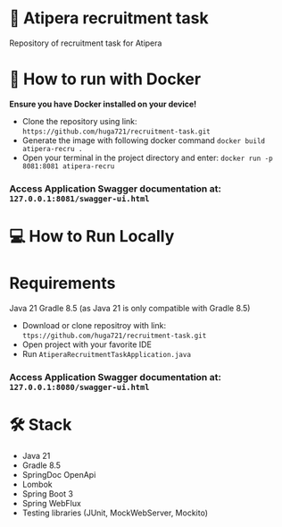 # 🚀 Atipera recruitment task
Repository of recruitment task for Atipera

# 🐳 How to run with Docker
**Ensure you have Docker installed on your device!**
- Clone the repository using link: ```https://github.com/huga721/recruitment-task.git```
- Generate the image with following docker command ```docker build atipera-recru .```
- Open your terminal in the project directory and enter: ```docker run -p 8081:8081 atipera-recru```
### Access Application Swagger documentation at: ```127.0.0.1:8081/swagger-ui.html```

# 💻 How to Run Locally
# Requirements
Java 21
Gradle 8.5 (as Java 21 is only compatible with Gradle 8.5)
- Download or clone repositroy with link: ```ttps://github.com/huga721/recruitment-task.git```
- Open project with your favorite IDE
- Run ```AtiperaRecruitmentTaskApplication.java```
### Access Application Swagger documentation at: ```127.0.0.1:8080/swagger-ui.html```

# 🛠️ Stack
- Java 21
- Gradle 8.5
- SpringDoc OpenApi
- Lombok
- Spring Boot 3
- Spring WebFlux
- Testing libraries (JUnit, MockWebServer, Mockito)
